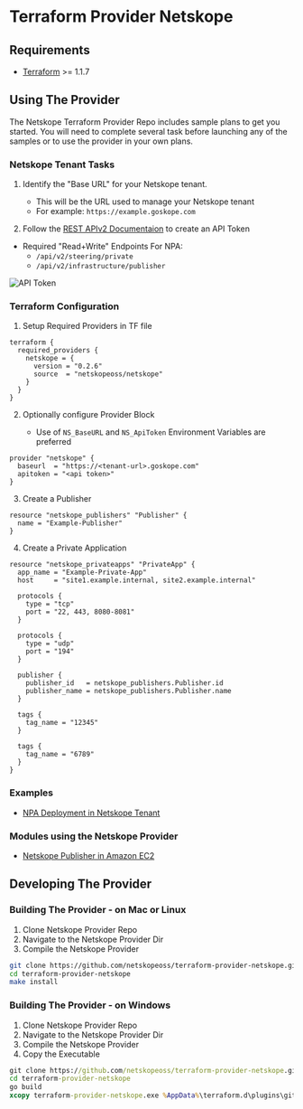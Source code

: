 # Terraform Provider Netskope

## Requirements

- [Terraform](https://www.terraform.io/downloads.html) >= 1.1.7

## Using The Provider

The Netskope Terraform Provider Repo includes sample plans to get you started. You will need to complete several task before launching any of the samples or to use the provider in your own plans.

### Netskope Tenant Tasks

1. Identify the "Base URL" for your Netskope tenant.

   - This will be the URL used to manage your Netskope tenant
   - For example: `https://example.goskope.com`

2. Follow the [REST APIv2 Documentaion](https://docs.netskope.com/en/rest-api-v2-overview-312207.html) to create an API Token

- Required "Read+Write" Endpoints For NPA:
  - `/api/v2/steering/private`
  - `/api/v2/infrastructure/publisher`

![API Token](images/npa_api_token.png)

### Terraform Configuration

1. Setup Required Providers in TF file

```hcl
terraform {
  required_providers {
    netskope = {
      version = "0.2.6"
      source  = "netskopeoss/netskope"
    }
  }
}
```

2. Optionally configure Provider Block

   - Use of `NS_BaseURL` and `NS_ApiToken` Environment Variables are preferred

```hcl
provider "netskope" {
  baseurl  = "https://<tenant-url>.goskope.com"
  apitoken = "<api token>"
}
```

3. Create a Publisher

```hcl
resource "netskope_publishers" "Publisher" {
  name = "Example-Publisher"
}
```

4. Create a Private Application

```hcl
resource "netskope_privateapps" "PrivateApp" {
  app_name = "Example-Private-App"
  host     = "site1.example.internal, site2.example.internal"

  protocols {
    type = "tcp"
    port = "22, 443, 8080-8081"
  }

  protocols {
    type = "udp"
    port = "194"
  }

  publisher {
    publisher_id   = netskope_publishers.Publisher.id
    publisher_name = netskope_publishers.Publisher.name
  }

  tags {
    tag_name = "12345"
  }

  tags {
    tag_name = "6789"
  }
}
```

### Examples

- [NPA Deployment in Netskope Tenant](./examples/npa/README.md)

### Modules using the Netskope Provider

- [Netskope Publisher in Amazon EC2](https://github.com/netskopeoss/terraform-netskope-publisher-aws)

## Developing The Provider

### Building The Provider - on Mac or Linux

1. Clone Netskope Provider Repo
2. Navigate to the Netskope Provider Dir
3. Compile the Netskope Provider

```sh
git clone https://github.com/netskopeoss/terraform-provider-netskope.git
cd terraform-provider-netskope
make install
```

### Building The Provider - on Windows

1. Clone Netskope Provider Repo
2. Navigate to the Netskope Provider Dir
3. Compile the Netskope Provider
4. Copy the Executable

```cmd
git clone https://github.com/netskopeoss/terraform-provider-netskope.git
cd terraform-provider-netskope
go build
xcopy terraform-provider-netskope.exe %AppData%\terraform.d\plugins\github.com\netskopeoss\netskope\0.2.1\windows_386\ /Y
```
